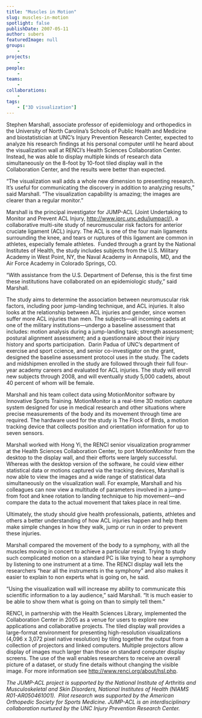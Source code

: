 ```yaml
---
title: "Muscles in Motion"
slug: muscles-in-motion
spotlight: false
publishDate: 2007-05-11
author: subers
featuredImage: null
groups:
    - 
projects:
    - 
people:
    - 
teams: 
    - 
collaborations:
    - 
tags:
    - ["3D visualization"]
---
```

Stephen Marshall, associate professor of epidemiology and orthopedics in the University of North Carolina’s Schools of Public Health and Medicine and biostatistician at UNC’s Injury Prevention Research Center, expected to analyze his research findings at his personal computer until he heard about the visualization wall at RENCI’s Health Sciences Collaboration Center.<!--more-->
Instead, he was able to display multiple kinds of research data simultaneously on the 8-foot by 10-foot tiled display wall in the Collaboration Center, and the results were better than expected.

“The visualization wall adds a whole new dimension to presenting research.  It’s useful for communicating the discovery in addition to analyzing results,” said Marshall. “The visualization capability is amazing; the images are clearer than a regular monitor.”

Marshall is the principal investigator for JUMP-ACL (Joint Undertaking to Monitor and Prevent ACL Injury, http://www.iprc.unc.edu/jumpacl/), a collaborative multi-site study of neuromuscular risk factors for anterior cruciate ligament (ACL) injury. The ACL is one of the four main ligaments surrounding the knee, and tears or ruptures of this ligament are common in athletes, especially female athletes.  Funded through a grant by the National Institutes of Health, the study includes subjects from the U.S. Military Academy in West Point, NY, the Naval Academy in Annapolis, MD, and the Air Force Academy in Colorado Springs, CO.

“With assistance from the U.S. Department of Defense, this is the first time these institutions have collaborated on an epidemiologic study,” said Marshall.

The study aims to determine the association between neuromuscular risk factors, including poor jump-landing technique, and ACL injuries. It also looks at the relationship between ACL injuries and gender, since women suffer more ACL injuries than men. The subjects—all incoming cadets at one of the military institutions—undergo a baseline assessment that includes: motion analysis during a jump-landing task; strength assessment; postural alignment assessment; and a questionnaire about their injury history and sports participation.  Darin Padua of UNC’s department of exercise and sport ccience, and senior co-investigator on the grant, designed the baseline assessment protocol uses in the study.
The cadets and midshipmen enrolled in the study are followed through their full four-year academy careers and evaluated for ACL injuries. The study will enroll new subjects through 2008, and will eventually study 5,000 cadets, about 40 percent of whom will be female.

Marshall and his team collect data using MotionMonitor software by Innovative Sports Training. MotionMonitor is a real-time 3D motion capture system designed for use in medical research and other situations where precise measurements of the body and its movement through time are required. The hardware used for the study is The Flock of Birds, a motion tracking device that collects position and orientation
information for up to seven sensors.

Marshall worked with Hong Yi, the RENCI senior visualization programmer at the Health Sciences Collaboration Center, to port MotionMonitor from the desktop to the display wall, and their efforts were largely successful. Whereas with the desktop version of the software, he could view either statistical data or motions captured via the tracking devices, Marshall is now able to view the images and a wide range of statistical data simultaneously on the visualization wall. For example, Marshall and his colleagues can now view a multitude of parameters involved in a jump—from foot and knee rotation to landing technique to hip movement—and compare the data to the actual movement that takes place in real time.

Ultimately, the study should give health professionals, patients, athletes and others a better understanding of how ACL injuries happen and help them make simple changes in how they walk, jump or run in order to prevent these injuries.

Marshall compared the movement of the body to a symphony, with all the muscles moving in concert to achieve a particular result. Trying to study such complicated motion on a standard PC is like trying to hear a symphony by listening to one instrument at a time. The RENCI display wall lets the researchers “hear all the instruments in the symphony” and also makes it easier to explain to non experts what is going on, he said.

“Using the visualization wall will increase my ability to communicate this scientific information to a lay audience,” said Marshall. “It is much easier to be able to show them what is going on than to simply tell them.”

RENCI, in partnership with the Health Sciences Library, implemented the Collaboration Center in 2005 as a venue for users to explore new applications and collaborative projects. The tiled display wall provides a large-format environment for presenting high-resolution visualizations (4,096 x 3,072 pixel native resolution) by tiling together the output from a collection of projectors and linked computers. Multiple projectors allow display of images much larger than those on standard computer display screens. The use of the wall enables researchers to receive an overall picture of a dataset, or study fine details without changing the visible image. For more information see http://www.renci.org/about/hsl.php.

<em>The JUMP-ACL project is supported by the National Institute of Arthritis and Musculoskeletal and Skin Disorders, National Institutes of Health (NIAMS R01-AR050461001).  Pilot research was supported by the American Orthopedic Society for Sports Medicine. JUMP-ACL is an interdisciplinary collaboration nurtured by the UNC Injury Prevention Research Center.</em>

